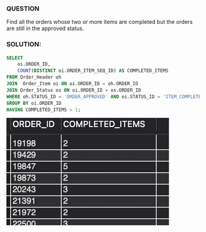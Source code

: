### QUESTION

Find all the orders whose two or more items are completed but the orders are still in the approved status.

### SOLUTION:

```sql
SELECT
    oi.ORDER_ID,
    COUNT(DISTINCT oi.ORDER_ITEM_SEQ_ID) AS COMPLETED_ITEMS
FROM Order_Header oh
JOIN  Order_Item oi ON oi.ORDER_ID = oh.ORDER_ID
JOIN Order_Status os ON oi.ORDER_ID = os.ORDER_ID
WHERE oh.STATUS_ID = 'ORDER_APPROVED' AND oi.STATUS_ID = 'ITEM_COMPLETED' 
GROUP BY oi.ORDER_ID
HAVING COMPLETED_ITEMS > 1;


```

![Alt text](image.png)